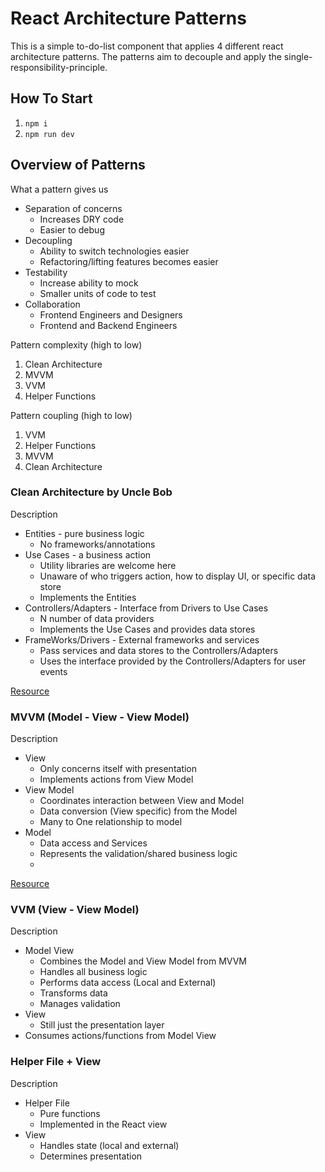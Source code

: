 # React Architecture Patterns

This is a simple to-do-list component that applies 4 different react architecture patterns. The patterns aim to decouple and apply the single-responsibility-principle.

## How To Start
1.  `npm i`
2.  `npm run dev`

## Overview of Patterns

What a pattern gives us
- Separation of concerns
  - Increases DRY code
  - Easier to debug 
- Decoupling
  - Ability to switch technologies easier
  - Refactoring/lifting features becomes easier
- Testability
  - Increase ability to mock 
  - Smaller units of code to test
- Collaboration
  - Frontend Engineers and Designers
  - Frontend and Backend Engineers

Pattern complexity (high to low)
1. Clean Architecture
2. MVVM
3. VVM
4. Helper Functions

Pattern coupling (high to low)
1. VVM
2. Helper Functions
3. MVVM
4. Clean Architecture
### Clean Architecture by Uncle Bob

Description 

- Entities - pure business logic 
  - No frameworks/annotations
- Use Cases - a business action
  - Utility libraries are welcome here
  - Unaware of who triggers action, how to display UI, or specific data store
  - Implements the Entities
- Controllers/Adapters - Interface from Drivers to Use Cases
  - N number of data providers
  - Implements the Use Cases and provides data stores
- FrameWorks/Drivers - External frameworks and services
  - Pass services and data stores to the Controllers/Adapters
  - Uses the interface provided by the Controllers/Adapters for user events


[Resource](https://www.freecodecamp.org/news/a-quick-introduction-to-clean-architecture-990c014448d2/)
### MVVM (Model - View - View Model)

Description

- View
  - Only concerns itself with presentation
  - Implements actions from View Model
- View Model
  - Coordinates interaction between View and Model
  - Data conversion  (View specific) from the Model 
  - Many to One relationship to model 
- Model
  - Data access and Services
  - Represents the validation/shared business logic
  - 
[Resource](https://docs.microsoft.com/en-us/xamarin/xamarin-forms/enterprise-application-patterns/mvvm)

### VVM (View - View Model)

Description

- Model View
  - Combines the Model and View Model from MVVM
  - Handles all business logic
  - Performs data access (Local and External)
  - Transforms data
  - Manages validation
- View
  - Still just the presentation layer
- Consumes actions/functions from Model View

### Helper File + View

Description

- Helper File
  - Pure functions 
  - Implemented in the React view
- View
  - Handles state (local and external)
  - Determines presentation
